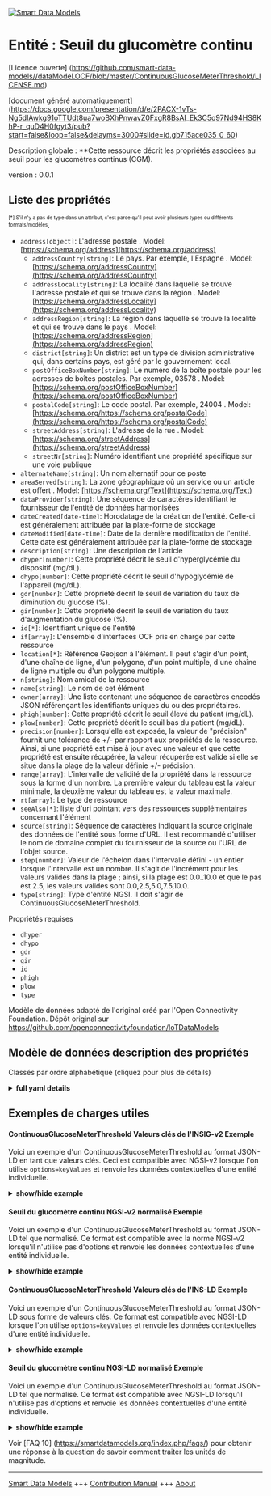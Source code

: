 <!-- 10-Header -->  
[![Smart Data Models](https://smartdatamodels.org/wp-content/uploads/2022/01/SmartDataModels_logo.png "Logo")](https://smartdatamodels.org)  
Entité : Seuil du glucomètre continu  
====================================<!-- /10-Header -->  
<!-- 15-License -->  
[Licence ouverte] (https://github.com/smart-data-models//dataModel.OCF/blob/master/ContinuousGlucoseMeterThreshold/LICENSE.md)  
[document généré automatiquement] (https://docs.google.com/presentation/d/e/2PACX-1vTs-Ng5dIAwkg91oTTUdt8ua7woBXhPnwavZ0FxgR8BsAI_Ek3C5q97Nd94HS8KhP-r_quD4H0fgyt3/pub?start=false&loop=false&delayms=3000#slide=id.gb715ace035_0_60)  
<!-- /15-License -->  
<!-- 20-Description -->  
Description globale : **Cette ressource décrit les propriétés associées au seuil pour les glucomètres continus (CGM).  
version : 0.0.1  
<!-- /20-Description -->  
<!-- 30-PropertiesList -->  

## Liste des propriétés  

<sup><sub>[*] S'il n'y a pas de type dans un attribut, c'est parce qu'il peut avoir plusieurs types ou différents formats/modèles</sub></sup>.  
- `address[object]`: L'adresse postale  . Model: [https://schema.org/address](https://schema.org/address)	- `addressCountry[string]`: Le pays. Par exemple, l'Espagne  . Model: [https://schema.org/addressCountry](https://schema.org/addressCountry)  
	- `addressLocality[string]`: La localité dans laquelle se trouve l'adresse postale et qui se trouve dans la région  . Model: [https://schema.org/addressLocality](https://schema.org/addressLocality)  
	- `addressRegion[string]`: La région dans laquelle se trouve la localité et qui se trouve dans le pays  . Model: [https://schema.org/addressRegion](https://schema.org/addressRegion)  
	- `district[string]`: Un district est un type de division administrative qui, dans certains pays, est géré par le gouvernement local.    
	- `postOfficeBoxNumber[string]`: Le numéro de la boîte postale pour les adresses de boîtes postales. Par exemple, 03578  . Model: [https://schema.org/postOfficeBoxNumber](https://schema.org/postOfficeBoxNumber)  
	- `postalCode[string]`: Le code postal. Par exemple, 24004  . Model: [https://schema.org/https://schema.org/postalCode](https://schema.org/https://schema.org/postalCode)  
	- `streetAddress[string]`: L'adresse de la rue  . Model: [https://schema.org/streetAddress](https://schema.org/streetAddress)  
	- `streetNr[string]`: Numéro identifiant une propriété spécifique sur une voie publique    
- `alternateName[string]`: Un nom alternatif pour ce poste  - `areaServed[string]`: La zone géographique où un service ou un article est offert  . Model: [https://schema.org/Text](https://schema.org/Text)- `dataProvider[string]`: Une séquence de caractères identifiant le fournisseur de l'entité de données harmonisées  - `dateCreated[date-time]`: Horodatage de la création de l'entité. Celle-ci est généralement attribuée par la plate-forme de stockage  - `dateModified[date-time]`: Date de la dernière modification de l'entité. Cette date est généralement attribuée par la plate-forme de stockage  - `description[string]`: Une description de l'article  - `dhyper[number]`: Cette propriété décrit le seuil d'hyperglycémie du dispositif (mg/dL).  - `dhypo[number]`: Cette propriété décrit le seuil d'hypoglycémie de l'appareil (mg/dL).  - `gdr[number]`: Cette propriété décrit le seuil de variation du taux de diminution du glucose (%).  - `gir[number]`: Cette propriété décrit le seuil de variation du taux d'augmentation du glucose (%).  - `id[*]`: Identifiant unique de l'entité  - `if[array]`: L'ensemble d'interfaces OCF pris en charge par cette ressource  - `location[*]`: Référence Geojson à l'élément. Il peut s'agir d'un point, d'une chaîne de ligne, d'un polygone, d'un point multiple, d'une chaîne de ligne multiple ou d'un polygone multiple.  - `n[string]`: Nom amical de la ressource  - `name[string]`: Le nom de cet élément  - `owner[array]`: Une liste contenant une séquence de caractères encodés JSON référençant les identifiants uniques du ou des propriétaires.  - `phigh[number]`: Cette propriété décrit le seuil élevé du patient (mg/dL).  - `plow[number]`: Cette propriété décrit le seuil bas du patient (mg/dL).  - `precision[number]`: Lorsqu'elle est exposée, la valeur de "précision" fournit une tolérance de +/- par rapport aux propriétés de la ressource. Ainsi, si une propriété est mise à jour avec une valeur et que cette propriété est ensuite récupérée, la valeur récupérée est valide si elle se situe dans la plage de la valeur définie +/- précision.  - `range[array]`: L'intervalle de validité de la propriété dans la ressource sous la forme d'un nombre. La première valeur du tableau est la valeur minimale, la deuxième valeur du tableau est la valeur maximale.  - `rt[array]`: Le type de ressource  - `seeAlso[*]`: liste d'uri pointant vers des ressources supplémentaires concernant l'élément  - `source[string]`: Séquence de caractères indiquant la source originale des données de l'entité sous forme d'URL. Il est recommandé d'utiliser le nom de domaine complet du fournisseur de la source ou l'URL de l'objet source.  - `step[number]`: Valeur de l'échelon dans l'intervalle défini - un entier lorsque l'intervalle est un nombre.  Il s'agit de l'incrément pour les valeurs valides dans la plage ; ainsi, si la plage est 0.0..10.0 et que le pas est 2.5, les valeurs valides sont 0.0,2.5,5.0,7.5,10.0.  - `type[string]`: Type d'entité NGSI. Il doit s'agir de ContinuousGlucoseMeterThreshold.  <!-- /30-PropertiesList -->  
<!-- 35-RequiredProperties -->  
Propriétés requises  
- `dhyper`  - `dhypo`  - `gdr`  - `gir`  - `id`  - `phigh`  - `plow`  - `type`  <!-- /35-RequiredProperties -->  
<!-- 40-RequiredProperties -->  
Modèle de données adapté de l'original créé par l'Open Connectivity Foundation. Dépôt original sur https://github.com/openconnectivityfoundation/IoTDataModels  
<!-- /40-RequiredProperties -->  
<!-- 50-DataModelHeader -->  
## Modèle de données description des propriétés  
Classés par ordre alphabétique (cliquez pour plus de détails)  
<!-- /50-DataModelHeader -->  
<!-- 60-ModelYaml -->  
<details><summary><strong>full yaml details</strong></summary>    
```yaml  
ContinuousGlucoseMeterThreshold:    
  description: This Resource describes the Properties associated with Threshold for Continuous Glucose Meter (CGM).    
  properties:    
    address:    
      description: The mailing address    
      properties:    
        addressCountry:    
          description: 'The country. For example, Spain'    
          type: string    
          x-ngsi:    
            model: https://schema.org/addressCountry    
            type: Property    
        addressLocality:    
          description: 'The locality in which the street address is, and which is in the region'    
          type: string    
          x-ngsi:    
            model: https://schema.org/addressLocality    
            type: Property    
        addressRegion:    
          description: 'The region in which the locality is, and which is in the country'    
          type: string    
          x-ngsi:    
            model: https://schema.org/addressRegion    
            type: Property    
        district:    
          description: 'A district is a type of administrative division that, in some countries, is managed by the local government'    
          type: string    
          x-ngsi:    
            type: Property    
        postOfficeBoxNumber:    
          description: 'The post office box number for PO box addresses. For example, 03578'    
          type: string    
          x-ngsi:    
            model: https://schema.org/postOfficeBoxNumber    
            type: Property    
        postalCode:    
          description: 'The postal code. For example, 24004'    
          type: string    
          x-ngsi:    
            model: https://schema.org/https://schema.org/postalCode    
            type: Property    
        streetAddress:    
          description: The street address    
          type: string    
          x-ngsi:    
            model: https://schema.org/streetAddress    
            type: Property    
        streetNr:    
          description: Number identifying a specific property on a public street    
          type: string    
          x-ngsi:    
            type: Property    
      type: object    
      x-ngsi:    
        model: https://schema.org/address    
        type: Property    
    alternateName:    
      description: An alternative name for this item    
      type: string    
      x-ngsi:    
        type: Property    
    areaServed:    
      description: The geographic area where a service or offered item is provided    
      type: string    
      x-ngsi:    
        model: https://schema.org/Text    
        type: Property    
    dataProvider:    
      description: A sequence of characters identifying the provider of the harmonised data entity    
      type: string    
      x-ngsi:    
        type: Property    
    dateCreated:    
      description: Entity creation timestamp. This will usually be allocated by the storage platform    
      format: date-time    
      type: string    
      x-ngsi:    
        type: Property    
    dateModified:    
      description: Timestamp of the last modification of the entity. This will usually be allocated by the storage platform    
      format: date-time    
      type: string    
      x-ngsi:    
        type: Property    
    description:    
      description: A description of this item    
      type: string    
      x-ngsi:    
        type: Property    
    dhyper:    
      description: This Property describes the Device hyperglycemia threshold (mg/dL)    
      minimum: 0.0    
      readOnly: false    
      type: number    
      x-ngsi:    
        type: Property    
    dhypo:    
      description: This Property describes the Device hypoglycemia threshold (mg/dL)    
      minimum: 0.0    
      readOnly: false    
      type: number    
      x-ngsi:    
        type: Property    
    gdr:    
      description: This Property describes the Glucose Decrease rate of change threshold (%)    
      minimum: 0.0    
      readOnly: false    
      type: number    
      x-ngsi:    
        type: Property    
    gir:    
      description: This Property describes the Glucose Increase rate of change threshold (%)    
      minimum: 0.0    
      readOnly: false    
      type: number    
      x-ngsi:    
        type: Property    
    id:    
      anyOf:    
        - description: Identifier format of any NGSI entity    
          maxLength: 256    
          minLength: 1    
          pattern: ^[\w\-\.\{\}\$\+\*\[\]`|~^@!,:\\]+$    
          type: string    
          x-ngsi:    
            type: Property    
        - description: Identifier format of any NGSI entity    
          format: uri    
          type: string    
          x-ngsi:    
            type: Property    
      description: Unique identifier of the entity    
      x-ngsi:    
        type: Property    
    if:    
      description: The OCF Interface set supported by this Resource    
      items:    
        enum:    
          - oic.if.rw    
          - oic.if.baseline    
        type: string    
      minItems: 1    
      readOnly: true    
      type: array    
      uniqueItems: true    
      x-ngsi:    
        type: Property    
    location:    
      description: 'Geojson reference to the item. It can be Point, LineString, Polygon, MultiPoint, MultiLineString or MultiPolygon'    
      oneOf:    
        - description: Geojson reference to the item. Point    
          properties:    
            bbox:    
              items:    
                type: number    
              minItems: 4    
              type: array    
            coordinates:    
              items:    
                type: number    
              minItems: 2    
              type: array    
            type:    
              enum:    
                - Point    
              type: string    
          required:    
            - type    
            - coordinates    
          title: GeoJSON Point    
          type: object    
          x-ngsi:    
            type: GeoProperty    
        - description: Geojson reference to the item. LineString    
          properties:    
            bbox:    
              items:    
                type: number    
              minItems: 4    
              type: array    
            coordinates:    
              items:    
                items:    
                  type: number    
                minItems: 2    
                type: array    
              minItems: 2    
              type: array    
            type:    
              enum:    
                - LineString    
              type: string    
          required:    
            - type    
            - coordinates    
          title: GeoJSON LineString    
          type: object    
          x-ngsi:    
            type: GeoProperty    
        - description: Geojson reference to the item. Polygon    
          properties:    
            bbox:    
              items:    
                type: number    
              minItems: 4    
              type: array    
            coordinates:    
              items:    
                items:    
                  items:    
                    type: number    
                  minItems: 2    
                  type: array    
                minItems: 4    
                type: array    
              type: array    
            type:    
              enum:    
                - Polygon    
              type: string    
          required:    
            - type    
            - coordinates    
          title: GeoJSON Polygon    
          type: object    
          x-ngsi:    
            type: GeoProperty    
        - description: Geojson reference to the item. MultiPoint    
          properties:    
            bbox:    
              items:    
                type: number    
              minItems: 4    
              type: array    
            coordinates:    
              items:    
                items:    
                  type: number    
                minItems: 2    
                type: array    
              type: array    
            type:    
              enum:    
                - MultiPoint    
              type: string    
          required:    
            - type    
            - coordinates    
          title: GeoJSON MultiPoint    
          type: object    
          x-ngsi:    
            type: GeoProperty    
        - description: Geojson reference to the item. MultiLineString    
          properties:    
            bbox:    
              items:    
                type: number    
              minItems: 4    
              type: array    
            coordinates:    
              items:    
                items:    
                  items:    
                    type: number    
                  minItems: 2    
                  type: array    
                minItems: 2    
                type: array    
              type: array    
            type:    
              enum:    
                - MultiLineString    
              type: string    
          required:    
            - type    
            - coordinates    
          title: GeoJSON MultiLineString    
          type: object    
          x-ngsi:    
            type: GeoProperty    
        - description: Geojson reference to the item. MultiLineString    
          properties:    
            bbox:    
              items:    
                type: number    
              minItems: 4    
              type: array    
            coordinates:    
              items:    
                items:    
                  items:    
                    items:    
                      type: number    
                    minItems: 2    
                    type: array    
                  minItems: 4    
                  type: array    
                type: array    
              type: array    
            type:    
              enum:    
                - MultiPolygon    
              type: string    
          required:    
            - type    
            - coordinates    
          title: GeoJSON MultiPolygon    
          type: object    
          x-ngsi:    
            type: GeoProperty    
      x-ngsi:    
        type: GeoProperty    
    n:    
      description: Friendly name of the Resource    
      maxLength: 64    
      readOnly: true    
      type: string    
      x-ngsi:    
        type: Property    
    name:    
      description: The name of this item    
      type: string    
      x-ngsi:    
        type: Property    
    owner:    
      description: A List containing a JSON encoded sequence of characters referencing the unique Ids of the owner(s)    
      items:    
        anyOf:    
          - description: Identifier format of any NGSI entity    
            maxLength: 256    
            minLength: 1    
            pattern: ^[\w\-\.\{\}\$\+\*\[\]`|~^@!,:\\]+$    
            type: string    
            x-ngsi:    
              type: Property    
          - description: Identifier format of any NGSI entity    
            format: uri    
            type: string    
            x-ngsi:    
              type: Property    
        description: Unique identifier of the entity    
        x-ngsi:    
          type: Property    
      type: array    
      x-ngsi:    
        type: Property    
    phigh:    
      description: This Property describes the Patient high threshold (mg/dL)    
      minimum: 0.0    
      readOnly: false    
      type: number    
      x-ngsi:    
        type: Property    
    plow:    
      description: This Property describes the Patient low threshold (mg/dL)    
      minimum: 0.0    
      readOnly: false    
      type: number    
      x-ngsi:    
        type: Property    
    precision:    
      description: 'When exposed the value in ''precision'' provides a +/- tolerance against the Properties in the Resource. Thus if a Property is UPDATED to a value and that Property then RETRIEVED, the RETRIEVED value is valid if in the range of the set value +/- precision'    
      readOnly: true    
      type: number    
      x-ngsi:    
        type: Property    
    range:    
      description: 'The valid range for the Property in the Resource as a number. The first value in the array is the minimum value, the second value in the array is the maximum value'    
      items:    
        type: number    
      maxItems: 2    
      minItems: 2    
      readOnly: true    
      type: array    
      x-ngsi:    
        type: Property    
    rt:    
      description: The Resource Type    
      items:    
        enum:    
          - oic.r.cgm.threshold    
        type: string    
      minItems: 1    
      readOnly: true    
      type: array    
      uniqueItems: true    
      x-ngsi:    
        type: Property    
    seeAlso:    
      description: list of uri pointing to additional resources about the item    
      oneOf:    
        - items:    
            format: uri    
            type: string    
          minItems: 1    
          type: array    
        - format: uri    
          type: string    
      x-ngsi:    
        type: Property    
    source:    
      description: 'A sequence of characters giving the original source of the entity data as a URL. Recommended to be the fully qualified domain name of the source provider, or the URL to the source object'    
      type: string    
      x-ngsi:    
        type: Property    
    step:    
      description: 'Step value across the defined range an integer when the range is a number.  This is the increment for valid values across the range; so if range is 0.0..10.0 and step is 2.5 then valid values are 0.0,2.5,5.0,7.5,10.0'    
      readOnly: true    
      type: number    
      x-ngsi:    
        type: Property    
    type:    
      description: NGSI entity type. It has to be ContinuousGlucoseMeterThreshold    
      enum:    
        - ContinuousGlucoseMeterThreshold    
      type: string    
      x-ngsi:    
        type: Property    
  required:    
    - plow    
    - phigh    
    - dhypo    
    - dhyper    
    - gir    
    - gdr    
    - id    
    - type    
  type: object    
  x-derived-from: https://raw.githubusercontent.com/openconnectivityfoundation/IoTDataModels/master/ContinuousGlucoseMeterThreshold.swagger.json    
  x-disclaimer: 'Redistribution and use in source and binary forms, with or without modification, are permitted  provided that the license conditions are met. Copyleft (c) 2022 Contributors to Smart Data Models Program'    
  x-license-url: https://github.com/smart-data-models/dataModel.OCF/blob/master/ContinuousGlucoseMeterThreshold/LICENSE.md    
  x-model-schema: https://smart-data-models.github.io/dataModel.OCF/ContinuousGlucoseMeterThreshold/schema.json    
  x-model-tags: OCF    
  x-version: 0.0.1    
```  
</details>    
<!-- /60-ModelYaml -->  
<!-- 70-MiddleNotes -->  
<!-- /70-MiddleNotes -->  
<!-- 80-Examples -->  
## Exemples de charges utiles  
#### ContinuousGlucoseMeterThreshold Valeurs clés de l'INSIG-v2 Exemple  
Voici un exemple d'un ContinuousGlucoseMeterThreshold au format JSON-LD en tant que valeurs clés. Ceci est compatible avec NGSI-v2 lorsque l'on utilise `options=keyValues` et renvoie les données contextuelles d'une entité individuelle.  
<details><summary><strong>show/hide example</strong></summary>    
```json  
{  
    "id": "urn:ngsi-ld:ContinuousGlucoseMeterThreshold:id:QSII:08545277",  
    "dateCreated": "2011-06-12T08:24:11Z",  
    "dateModified": "1994-09-18T20:29:43Z",  
    "source": "For or prevent right still if rich. Us maintain event. Meeting fish show nor only. Here manage threat profes",  
    "name": "Stuff alone team responsibility. Yourself look c",  
    "alternateName": "Court particularly song lay follow film movie. Response size character tax.",  
    "description": "Card color them teach drug college management. Good director beyond exactly heavy family.",  
    "dataProvider": "Audience fill free position. Debate imagine court throughout.",  
    "owner": [  
        "urn:ngsi-ld:ContinuousGlucoseMeterThreshold:items:EUJH:30934965",  
        "urn:ngsi-ld:ContinuousGlucoseMeterThreshold:items:RTPX:39835000"  
    ],  
    "seeAlso": [  
        "urn:ngsi-ld:ContinuousGlucoseMeterThreshold:items:RQAB:55271114"  
    ],  
    "location": {  
        "type": "Point",  
        "coordinates": [  
            69.193737,  
            -84.724615  
        ]  
    },  
    "address": {  
        "streetAddress": "Finally born probably TV realize pattern available tax. Say of",  
        "addressLocality": "Water culture respond game feel debate. No make third.",  
        "addressRegion": "One family window eye area approach people along. Prepare order around play production difference ball true.",  
        "addressCountry": "Identify administratio",  
        "postalCode": "Need bad always small some apply.",  
        "postOfficeBoxNumber": "House clearly second improve human. Box main outside throughout discussion evidence beautiful.",  
        "streetNr": "Leg research force worker strategy name. Knowledge stuff person change magazine hard well.",  
        "district": "Quite author"  
    },  
    "areaServed": "Rise item research study phone. Co",  
    "plow": 53.9,  
    "phigh": 705.7,  
    "dhypo": 755.1,  
    "dhyper": 517.6,  
    "gir": 375.6,  
    "gdr": 263.1,  
    "rt": [  
        "oic.r.cgm.threshold"  
    ],  
    "n": "Design president specific approa",  
    "if": [  
        "oic.if.rw"  
    ],  
    "range": [  
        13.4,  
        330.3  
    ],  
    "step": 872.4,  
    "precision": 23.4,  
    "type": "ContinuousGlucoseMeterThreshold"  
}  
```  
</details>  
#### Seuil du glucomètre continu NGSI-v2 normalisé Exemple  
Voici un exemple d'un ContinuousGlucoseMeterThreshold au format JSON-LD tel que normalisé. Ce format est compatible avec la norme NGSI-v2 lorsqu'il n'utilise pas d'options et renvoie les données contextuelles d'une entité individuelle.  
<details><summary><strong>show/hide example</strong></summary>    
```json  
{  
    "id": "urn:ngsi-ld:ContinuousGlucoseMeterThreshold:id:QSII:08545277",  
    "dateCreated": {  
        "type": "DateTime",  
        "value": "2011-06-12T08:24:11Z"  
    },  
    "dateModified": {  
        "type": "DateTime",  
        "value": "1994-09-18T20:29:43Z"  
    },  
    "source": {  
        "type": "Text",  
        "value": "For or prevent right still if rich. Us maintain event. Meeting fish show nor only. Here manage threat profes"  
    },  
    "name": {  
        "type": "Text",  
        "value": "Stuff alone team responsibility. Yourself look c"  
    },  
    "alternateName": {  
        "type": "Text",  
        "value": "Court particularly song lay follow film movie. Response size character tax."  
    },  
    "description": {  
        "type": "Text",  
        "value": "Card color them teach drug college management. Good director beyond exactly heavy family."  
    },  
    "dataProvider": {  
        "type": "Text",  
        "value": "Audience fill free position. Debate imagine court throughout."  
    },  
    "owner": {  
        "type": "StructuredValue",  
        "value": [  
            "urn:ngsi-ld:ContinuousGlucoseMeterThreshold:items:EUJH:30934965",  
            "urn:ngsi-ld:ContinuousGlucoseMeterThreshold:items:RTPX:39835000"  
        ]  
    },  
    "seeAlso": {  
        "type": "StructuredValue",  
        "value": [  
            "urn:ngsi-ld:ContinuousGlucoseMeterThreshold:items:RQAB:55271114"  
        ]  
    },  
    "location": {  
        "type": "geo:json",  
        "value": {  
            "type": "Point",  
            "coordinates": [  
                69.193737,  
                -84.724615  
            ]  
        }  
    },  
    "address": {  
        "type": "StructuredValue",  
        "value": {  
            "streetAddress": "Finally born probably TV realize pattern available tax. Say of",  
            "addressLocality": "Water culture respond game feel debate. No make third.",  
            "addressRegion": "One family window eye area approach people along. Prepare order around play production difference ball true.",  
            "addressCountry": "Identify administratio",  
            "postalCode": "Need bad always small some apply.",  
            "postOfficeBoxNumber": "House clearly second improve human. Box main outside throughout discussion evidence beautiful.",  
            "streetNr": "Leg research force worker strategy name. Knowledge stuff person change magazine hard well.",  
            "district": "Quite author"  
        }  
    },  
    "areaServed": {  
        "type": "Text",  
        "value": "Rise item research study phone. Co"  
    },  
    "plow": {  
        "type": "Number",  
        "value": 53.9  
    },  
    "phigh": {  
        "type": "Number",  
        "value": 705.7  
    },  
    "dhypo": {  
        "type": "Number",  
        "value": 755.1  
    },  
    "dhyper": {  
        "type": "Number",  
        "value": 517.6  
    },  
    "gir": {  
        "type": "Number",  
        "value": 375.6  
    },  
    "gdr": {  
        "type": "Number",  
        "value": 263.1  
    },  
    "rt": {  
        "type": "StructuredValue",  
        "value": [  
            "oic.r.cgm.threshold"  
        ]  
    },  
    "n": {  
        "type": "Text",  
        "value": "Design president specific approa"  
    },  
    "if": {  
        "type": "StructuredValue",  
        "value": [  
            "oic.if.rw"  
        ]  
    },  
    "range": {  
        "type": "StructuredValue",  
        "value": [  
            13.4,  
            330.3  
        ]  
    },  
    "step": {  
        "type": "Number",  
        "value": 872.4  
    },  
    "precision": {  
        "type": "Number",  
        "value": 23.4  
    },  
    "type": "ContinuousGlucoseMeterThreshold"  
}  
```  
</details>  
#### ContinuousGlucoseMeterThreshold Valeurs clés de l'INS-LD Exemple  
Voici un exemple d'un ContinuousGlucoseMeterThreshold au format JSON-LD sous forme de valeurs clés. Ce format est compatible avec NGSI-LD lorsque l'on utilise `options=keyValues` et renvoie les données contextuelles d'une entité individuelle.  
<details><summary><strong>show/hide example</strong></summary>    
```json  
{  
    "id": "urn:ngsi-ld:ContinuousGlucoseMeterThreshold:id:QSII:08545277",  
    "dateCreated": "2011-06-12T08:24:11Z",  
    "dateModified": "1994-09-18T20:29:43Z",  
    "source": "For or prevent right still if rich. Us maintain event. Meeting fish show nor only. Here manage threat profes",  
    "name": "Stuff alone team responsibility. Yourself look c",  
    "alternateName": "Court particularly song lay follow film movie. Response size character tax.",  
    "description": "Card color them teach drug college management. Good director beyond exactly heavy family.",  
    "dataProvider": "Audience fill free position. Debate imagine court throughout.",  
    "owner": [  
        "urn:ngsi-ld:ContinuousGlucoseMeterThreshold:items:EUJH:30934965",  
        "urn:ngsi-ld:ContinuousGlucoseMeterThreshold:items:RTPX:39835000"  
    ],  
    "seeAlso": [  
        "urn:ngsi-ld:ContinuousGlucoseMeterThreshold:items:RQAB:55271114"  
    ],  
    "location": {  
        "type": "Point",  
        "coordinates": [  
            69.193737,  
            -84.724615  
        ]  
    },  
    "address": {  
        "streetAddress": "Finally born probably TV realize pattern available tax. Say of",  
        "addressLocality": "Water culture respond game feel debate. No make third.",  
        "addressRegion": "One family window eye area approach people along. Prepare order around play production difference ball true.",  
        "addressCountry": "Identify administratio",  
        "postalCode": "Need bad always small some apply.",  
        "postOfficeBoxNumber": "House clearly second improve human. Box main outside throughout discussion evidence beautiful.",  
        "streetNr": "Leg research force worker strategy name. Knowledge stuff person change magazine hard well.",  
        "district": "Quite author"  
    },  
    "areaServed": "Rise item research study phone. Co",  
    "plow": 53.9,  
    "phigh": 705.7,  
    "dhypo": 755.1,  
    "dhyper": 517.6,  
    "gir": 375.6,  
    "gdr": 263.1,  
    "rt": [  
        "oic.r.cgm.threshold"  
    ],  
    "n": "Design president specific approa",  
    "if": [  
        "oic.if.rw"  
    ],  
    "range": [  
        13.4,  
        330.3  
    ],  
    "step": 872.4,  
    "precision": 23.4,  
    "type": "ContinuousGlucoseMeterThreshold",  
    "@context": [  
        "https://smartdatamodels.org/context.jsonld"  
    ]  
}  
```  
</details>  
#### Seuil du glucomètre continu NGSI-LD normalisé Exemple  
Voici un exemple d'un ContinuousGlucoseMeterThreshold au format JSON-LD tel que normalisé. Ce format est compatible avec NGSI-LD lorsqu'il n'utilise pas d'options et renvoie les données contextuelles d'une entité individuelle.  
<details><summary><strong>show/hide example</strong></summary>    
```json  
{  
    "id": "urn:ngsi-ld:ContinuousGlucoseMeterThreshold:id:QSII:08545277",  
    "dateCreated": {  
        "type": "Property",  
        "value": {  
            "@type": "DateTime",  
            "@value": "2011-06-12T08:24:11Z"  
        }  
    },  
    "dateModified": {  
        "type": "Property",  
        "value": {  
            "@type": "DateTime",  
            "@value": "1994-09-18T20:29:43Z"  
        }  
    },  
    "source": {  
        "type": "Property",  
        "value": "For or prevent right still if rich. Us maintain event. Meeting fish show nor only. Here manage threat profes"  
    },  
    "name": {  
        "type": "Property",  
        "value": "Stuff alone team responsibility. Yourself look c"  
    },  
    "alternateName": {  
        "type": "Property",  
        "value": "Court particularly song lay follow film movie. Response size character tax."  
    },  
    "description": {  
        "type": "Property",  
        "value": "Card color them teach drug college management. Good director beyond exactly heavy family."  
    },  
    "dataProvider": {  
        "type": "Property",  
        "value": "Audience fill free position. Debate imagine court throughout."  
    },  
    "owner": {  
        "type": "Property",  
        "value": [  
            "urn:ngsi-ld:ContinuousGlucoseMeterThreshold:items:EUJH:30934965",  
            "urn:ngsi-ld:ContinuousGlucoseMeterThreshold:items:RTPX:39835000"  
        ]  
    },  
    "seeAlso": {  
        "type": "Property",  
        "value": [  
            "urn:ngsi-ld:ContinuousGlucoseMeterThreshold:items:RQAB:55271114"  
        ]  
    },  
    "location": {  
        "type": "GeoProperty",  
        "value": {  
            "type": "Point",  
            "coordinates": [  
                69.193737,  
                -84.724615  
            ]  
        }  
    },  
    "address": {  
        "type": "Property",  
        "value": {  
            "streetAddress": "Finally born probably TV realize pattern available tax. Say of",  
            "addressLocality": "Water culture respond game feel debate. No make third.",  
            "addressRegion": "One family window eye area approach people along. Prepare order around play production difference ball true.",  
            "addressCountry": "Identify administratio",  
            "postalCode": "Need bad always small some apply.",  
            "postOfficeBoxNumber": "House clearly second improve human. Box main outside throughout discussion evidence beautiful.",  
            "streetNr": "Leg research force worker strategy name. Knowledge stuff person change magazine hard well.",  
            "district": "Quite author"  
        }  
    },  
    "areaServed": {  
        "type": "Property",  
        "value": "Rise item research study phone. Co"  
    },  
    "plow": {  
        "type": "Property",  
        "value": 53.9  
    },  
    "phigh": {  
        "type": "Property",  
        "value": 705.7  
    },  
    "dhypo": {  
        "type": "Property",  
        "value": 755.1  
    },  
    "dhyper": {  
        "type": "Property",  
        "value": 517.6  
    },  
    "gir": {  
        "type": "Property",  
        "value": 375.6  
    },  
    "gdr": {  
        "type": "Property",  
        "value": 263.1  
    },  
    "rt": {  
        "type": "Property",  
        "value": [  
            "oic.r.cgm.threshold"  
        ]  
    },  
    "n": {  
        "type": "Property",  
        "value": "Design president specific approa"  
    },  
    "if": {  
        "type": "Property",  
        "value": [  
            "oic.if.rw"  
        ]  
    },  
    "range": {  
        "type": "Property",  
        "value": [  
            13.4,  
            330.3  
        ]  
    },  
    "step": {  
        "type": "Property",  
        "value": 872.4  
    },  
    "precision": {  
        "type": "Property",  
        "value": 23.4  
    },  
    "type": "ContinuousGlucoseMeterThreshold",  
    "@context": [  
        "https://smartdatamodels.org/context.jsonld"  
    ]  
}  
```  
</details><!-- /80-Examples -->  
<!-- 90-FooterNotes -->  
<!-- /90-FooterNotes -->  
<!-- 95-Units -->  
Voir [FAQ 10] (https://smartdatamodels.org/index.php/faqs/) pour obtenir une réponse à la question de savoir comment traiter les unités de magnitude.  
<!-- /95-Units -->  
<!-- 97-LastFooter -->  
---  
[Smart Data Models](https://smartdatamodels.org) +++ [Contribution Manual](https://bit.ly/contribution_manual) +++ [About](https://bit.ly/Introduction_SDM)<!-- /97-LastFooter -->  
